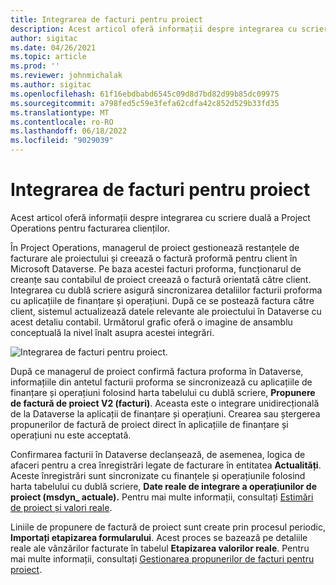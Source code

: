 ```yaml
---
title: Integrarea de facturi pentru proiect
description: Acest articol oferă informații despre integrarea cu scriere duală a Project Operations pentru facturarea clienților.
author: sigitac
ms.date: 04/26/2021
ms.topic: article
ms.prod: ''
ms.reviewer: johnmichalak
ms.author: sigitac
ms.openlocfilehash: 61f16ebdbabd6545c09d8d7bd82d99b85dc09975
ms.sourcegitcommit: a798fed5c59e3fefa62cdfa42c852d529b33fd35
ms.translationtype: MT
ms.contentlocale: ro-RO
ms.lasthandoff: 06/18/2022
ms.locfileid: "9029039"
---
```

# <a name="project-invoice-integration"></a>Integrarea de facturi pentru proiect

Acest articol oferă informații despre integrarea cu scriere duală a Project Operations pentru facturarea clienților.

În Project Operations, managerul de proiect gestionează restanțele de facturare ale proiectului și creează o factură proformă pentru client în Microsoft Dataverse. Pe baza acestei facturi proforma, funcționarul de creanțe sau contabilul de proiect creează o factură orientată către client. Integrarea cu dublă scriere asigură sincronizarea detaliilor facturii proforma cu aplicațiile de finanțare și operațiuni. După ce se postează factura către client, sistemul actualizează datele relevante ale proiectului în Dataverse cu acest detaliu contabil. Următorul grafic oferă o imagine de ansamblu conceptuală la nivel înalt asupra acestei integrări.

   ![Integrarea de facturi pentru proiect.](./media/DW5Invoicing.png)

După ce managerul de proiect confirmă factura proforma în Dataverse, informațiile din antetul facturii proforma se sincronizează cu aplicațiile de finanțare și operațiuni folosind harta tabelului cu dublă scriere, **Propunere de factură de proiect V2 (facturi)**. Aceasta este o integrare unidirecțională de la Dataverse la aplicații de finanțare și operațiuni. Crearea sau ștergerea propunerilor de factură de proiect direct în aplicațiile de finanțare și operațiuni nu este acceptată.

Confirmarea facturii în Dataverse declanșează, de asemenea, logica de afaceri pentru a crea înregistrări legate de facturare în entitatea **Actualități**. Aceste înregistrări sunt sincronizate cu finanțele și operațiunile folosind harta tabelului cu dublă scriere, **Date reale de integrare a operațiunilor de proiect (msdyn\_ actuale).** Pentru mai multe informații, consultați [Estimări de proiect și valori reale](resource-dual-write-estimates-actuals.md). 

Liniile de propunere de factură de proiect sunt create prin procesul periodic, **Importați etapizarea formularului**. Acest proces se bazează pe detaliile reale ale vânzărilor facturate în tabelul **Etapizarea valorilor reale**. Pentru mai multe informații, consultați [Gestionarea propunerilor de facturi pentru proiect](../invoicing/format-update-project-invoice-proposals.md#create-project-invoice-proposals). 

